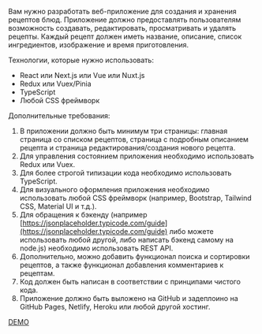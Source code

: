 Вам нужно разработать веб-приложение для создания и хранения рецептов блюд. Приложение должно предоставлять пользователям возможность создавать, редактировать, просматривать и удалять рецепты. Каждый рецепт должен иметь название, описание, список ингредиентов, изображение и время приготовления.

Технологии, которые нужно использовать:

- React или Next.js или Vue или Nuxt.js
- Redux или Vuex/Pinia
- TypeScript
- Любой CSS фреймворк

Дополнительные требования:

1. В приложении должно быть минимум три страницы: главная страница со списком рецептов, страница с подробным описанием рецепта и страница редактирования/создания нового рецепта.
2. Для управления состоянием приложения необходимо использовать Redux или Vuex.
3. Для более строгой типизации кода необходимо использовать TypeScript.
4. Для визуального оформления приложения необходимо использовать любой CSS фреймворк (например, Bootstrap, Tailwind CSS, Material UI и т.д.).
5. Для обращения к бэкенду (например [https://jsonplaceholder.typicode.com/guide](https://jsonplaceholder.typicode.com/guide) либо можете использовать любой другой, либо написать бэкенд самому на node.js) необходимо использовать REST API.
6. Дополнительно, можно добавить функционал поиска и сортировки рецептов, а также функционал добавления комментариев к рецептам.
7. Код должен быть написан в соответствии с принципами чистого кода.
8. Приложение должно быть выложено на GitHub и задеплоино на GitHub Pages, Netlify, Heroku или любой другой хостинг.


[DEMO](https://all-simply-recipes.netlify.app/)
